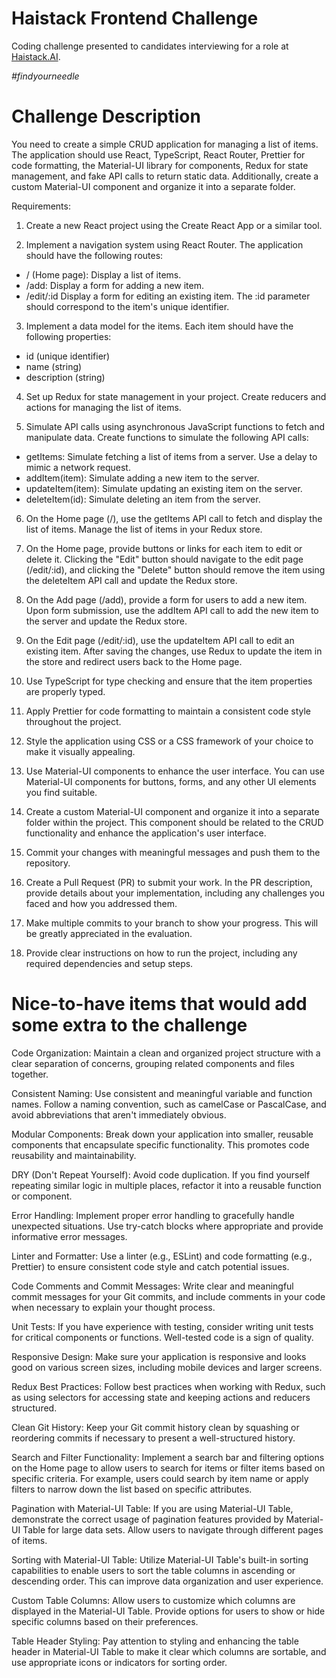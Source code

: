 # Haistack Frontend Challenge

Coding challenge presented to candidates interviewing for a role at [Haistack.AI](https://www.linkedin.com/company/haistack/).

_#findyourneedle_

# Challenge Description

You need to create a simple CRUD application for managing a list of items. The application should use React, TypeScript, React Router, Prettier for code formatting, the Material-UI library for components, Redux for state management, and fake API calls to return static data. Additionally, create a custom Material-UI component and organize it into a separate folder.

Requirements:
1. Create a new React project using the Create React App or a similar tool.

2. Implement a navigation system using React Router. The application should have the following routes:

- / (Home page): Display a list of items.
- /add: Display a form for adding a new item.
- /edit/:id Display a form for editing an existing item. The :id parameter should correspond to the item's unique identifier.

3. Implement a data model for the items. Each item should have the following properties:

- id (unique identifier)
- name (string)
- description (string)

4. Set up Redux for state management in your project. Create reducers and actions for managing the list of items.

5. Simulate API calls using asynchronous JavaScript functions to fetch and manipulate data. Create functions to simulate the following API calls:

- getItems: Simulate fetching a list of items from a server. Use a delay to mimic a network request.
- addItem(item): Simulate adding a new item to the server.
- updateItem(item): Simulate updating an existing item on the server.
- deleteItem(id): Simulate deleting an item from the server.

6. On the Home page (/), use the getItems API call to fetch and display the list of items. Manage the list of items in your Redux store.

7. On the Home page, provide buttons or links for each item to edit or delete it. Clicking the "Edit" button should navigate to the edit page (/edit/:id), and clicking the "Delete" button should remove the item using the deleteItem API call and update the Redux store.

8. On the Add page (/add), provide a form for users to add a new item. Upon form submission, use the addItem API call to add the new item to the server and update the Redux store.

9. On the Edit page (/edit/:id), use the updateItem API call to edit an existing item. After saving the changes, use Redux to update the item in the store and redirect users back to the Home page.

10. Use TypeScript for type checking and ensure that the item properties are properly typed.

11. Apply Prettier for code formatting to maintain a consistent code style throughout the project.

12. Style the application using CSS or a CSS framework of your choice to make it visually appealing.

13. Use Material-UI components to enhance the user interface. You can use Material-UI components for buttons, forms, and any other UI elements you find suitable.

14. Create a custom Material-UI component and organize it into a separate folder within the project. This component should be related to the CRUD functionality and enhance the application's user interface.

15. Commit your changes with meaningful messages and push them to the repository.

16. Create a Pull Request (PR) to submit your work. In the PR description, provide details about your implementation, including any challenges you faced and how you addressed them.

17. Make multiple commits to your branch to show your progress. This will be greatly appreciated in the evaluation.

18. Provide clear instructions on how to run the project, including any required dependencies and setup steps.

# Nice-to-have items that would add some extra to the challenge

Code Organization: Maintain a clean and organized project structure with a clear separation of concerns, grouping related components and files together.

Consistent Naming: Use consistent and meaningful variable and function names. Follow a naming convention, such as camelCase or PascalCase, and avoid abbreviations that aren't immediately obvious.

Modular Components: Break down your application into smaller, reusable components that encapsulate specific functionality. This promotes code reusability and maintainability.

DRY (Don't Repeat Yourself): Avoid code duplication. If you find yourself repeating similar logic in multiple places, refactor it into a reusable function or component.

Error Handling: Implement proper error handling to gracefully handle unexpected situations. Use try-catch blocks where appropriate and provide informative error messages.

Linter and Formatter: Use a linter (e.g., ESLint) and code formatting (e.g., Prettier) to ensure consistent code style and catch potential issues.

Code Comments and Commit Messages: Write clear and meaningful commit messages for your Git commits, and include comments in your code when necessary to explain your thought process.

Unit Tests: If you have experience with testing, consider writing unit tests for critical components or functions. Well-tested code is a sign of quality.

Responsive Design: Make sure your application is responsive and looks good on various screen sizes, including mobile devices and larger screens.

Redux Best Practices: Follow best practices when working with Redux, such as using selectors for accessing state and keeping actions and reducers structured.

Clean Git History: Keep your Git commit history clean by squashing or reordering commits if necessary to present a well-structured history.

Search and Filter Functionality: Implement a search bar and filtering options on the Home page to allow users to search for items or filter items based on specific criteria. For example, users could search by item name or apply filters to narrow down the list based on specific attributes.

Pagination with Material-UI Table: If you are using Material-UI Table, demonstrate the correct usage of pagination features provided by Material-UI Table for large data sets. Allow users to navigate through different pages of items.

Sorting with Material-UI Table: Utilize Material-UI Table's built-in sorting capabilities to enable users to sort the table columns in ascending or descending order. This can improve data organization and user experience.

Custom Table Columns: Allow users to customize which columns are displayed in the Material-UI Table. Provide options for users to show or hide specific columns based on their preferences.

Table Header Styling: Pay attention to styling and enhancing the table header in Material-UI Table to make it clear which columns are sortable, and use appropriate icons or indicators for sorting order.
